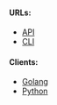 #### URLs:
- [API](https://docs.github.com/en/rest?apiVersion=2022-11-28)
- [CLI](https://docs.github.com/en/github-cli)

#### Clients:
- [Golang](https://github.com/google/go-github)
- [Python](https://github.com/PyGithub/PyGithub)
